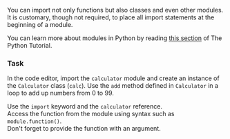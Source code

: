 

You can import not only functions but also classes and even other modules. It is customary, though not required, to place all 
import statements at the beginning of a module.

You can learn more about modules in Python by reading [this section](https://docs.python.org/3/tutorial/modules.html) of The Python Tutorial.

### Task
In the code editor, import the `calculator` module and create an instance of the `Calculator` class (`calc`). 
Use the `add` method defined in `Calculator` in a loop to add up numbers from 0 to 99.

<div class='hint'>Use the <code>import</code> keyword and the <code>calculator</code> reference.</div>
<div class='hint'>Access the function from the module using syntax such as <code>module.function()</code>.</div>
<div class="hint">Don't forget to provide the function with an argument.</div>

